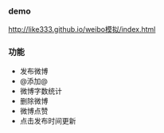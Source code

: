 ### demo
http://like333.github.io/weibo模拟/index.html

### 功能
* 发布微博
* @添加@
* 微博字数统计
* 删除微博
* 微博点赞
* 点击发布时间更新
